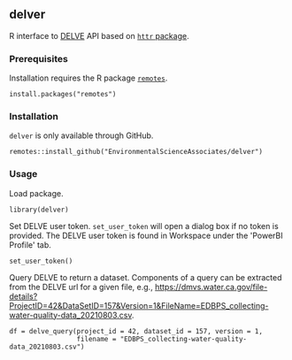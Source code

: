 ## delver

R interface to [DELVE](https://dmvs.water.ca.gov/) API based on [`httr` package](https://httr.r-lib.org/).

### Prerequisites

Installation requires the R package [`remotes`](https://remotes.r-lib.org).

```
install.packages("remotes")
```

### Installation

`delver` is only available through GitHub.

```
remotes::install_github("EnvironmentalScienceAssociates/delver")
```

### Usage

Load package.

```
library(delver)
```

Set DELVE user token. `set_user_token` will open a dialog box if no token is provided. The DELVE user token is found in Workspace under the 'PowerBI Profile' tab.

```
set_user_token()
```

Query DELVE to return a dataset. Components of a query can be extracted from the DELVE url for a given file, e.g., https://dmvs.water.ca.gov/file-details?ProjectID=42&DataSetID=157&Version=1&FileName=EDBPS_collecting-water-quality-data_20210803.csv.

```
df = delve_query(project_id = 42, dataset_id = 157, version = 1,
                 filename = "EDBPS_collecting-water-quality-data_20210803.csv")
```
